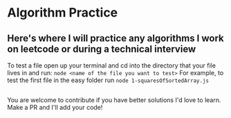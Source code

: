 # Algorithm Practice
## Here's where I will practice any algorithms I work on leetcode or during a technical interview
To test a file open up your terminal and cd into the directory that your file lives in and run: `node <name of the file you want to test>` 
For example, to test the first file in the easy folder run `node 1-squaresOfSortedArray.js`
## 
You are welcome to contribute if you have better solutions I'd love to learn. Make a PR and I'll add your code!